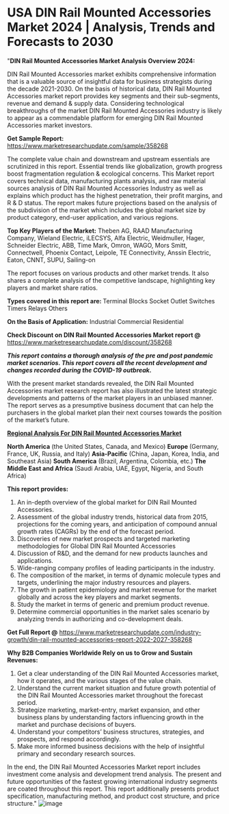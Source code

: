 # USA DIN Rail Mounted Accessories Market 2024 | Analysis, Trends and Forecasts to 2030
"<strong>DIN Rail Mounted Accessories Market Analysis Overview 2024:</strong>

DIN Rail Mounted Accessories market exhibits comprehensive information that is a valuable source of insightful data for business strategists during the decade 2021-2030. On the basis of historical data, DIN Rail Mounted Accessories market report provides key segments and their sub-segments, revenue and demand &amp; supply data. Considering technological breakthroughs of the market DIN Rail Mounted Accessories industry is likely to appear as a commendable platform for emerging DIN Rail Mounted Accessories market investors.

<strong>Get Sample Report:</strong> <a href=https://www.marketresearchupdate.com/sample/358268>https://www.marketresearchupdate.com/sample/358268</a>

The complete value chain and downstream and upstream essentials are scrutinized in this report. Essential trends like globalization, growth progress boost fragmentation regulation &amp; ecological concerns. This Market report covers technical data, manufacturing plants analysis, and raw material sources analysis of DIN Rail Mounted Accessories Industry as well as explains which product has the highest penetration, their profit margins, and R &amp; D status. The report makes future projections based on the analysis of the subdivision of the market which includes the global market size by product category, end-user application, and various regions.

<strong>Top Key Players of the Market:</strong>
Theben AG, RAAD Manufacturing Company, Wieland Electric, iLECSYS, Alfa Electric, Weidmuller, Hager, Schneider Electric, ABB, Time Mark, Omron, WAGO, Mors Smitt, Connectwell, Phoenix Contact, Leipole, TE Connectivity, Anssin Electric, Eaton, CNNT, SUPU, Sailing-on

The report focuses on various products and other market trends. It also shares a complete analysis of the competitive landscape, highlighting key players and market share ratios.

<strong>Types covered in this report are: </strong>
Terminal Blocks
Socket Outlet
Switches
Timers
Relays
Others

<strong>On the Basis of Application:</strong>
Industrial
Commercial
Residential

<strong>Check Discount on DIN Rail Mounted Accessories Market report @</strong> <a href=https://www.marketresearchupdate.com/discount/358268>https://www.marketresearchupdate.com/discount/358268</a>

<em><strong>This report contains a thorough analysis of the pre and post pandemic market scenarios. This report covers all the recent development and changes recorded during the COVID-19 outbreak.</strong></em>

With the present market standards revealed, the DIN Rail Mounted Accessories market research report has also illustrated the latest strategic developments and patterns of the market players in an unbiased manner. The report serves as a presumptive business document that can help the purchasers in the global market plan their next courses towards the position of the market’s future.

<strong><u><b>Regional Analysis For DIN Rail Mounted Accessories Market</b></u></strong>

<strong><b>North America</b></strong> (the United States, Canada, and Mexico)
<strong><b>Europe </b></strong>(Germany, France, UK, Russia, and Italy)
<strong><b>Asia-Pacific</b></strong> (China, Japan, Korea, India, and Southeast Asia)
<strong><b>South America</b></strong> (Brazil, Argentina, Colombia, etc.)
<strong><b>The Middle East and Africa</b></strong> (Saudi Arabia, UAE, Egypt, Nigeria, and South Africa)

<strong>This report provides:</strong>

1) An in-depth overview of the global market for DIN Rail Mounted Accessories.
2) Assessment of the global industry trends, historical data from 2015, projections for the coming years, and anticipation of compound annual growth rates (CAGRs) by the end of the forecast period.
3) Discoveries of new market prospects and targeted marketing methodologies for Global DIN Rail Mounted Accessories
4) Discussion of R&amp;D, and the demand for new products launches and applications.
5) Wide-ranging company profiles of leading participants in the industry.
6) The composition of the market, in terms of dynamic molecule types and targets, underlining the major industry resources and players.
7) The growth in patient epidemiology and market revenue for the market globally and across the key players and market segments.
8) Study the market in terms of generic and premium product revenue.
9) Determine commercial opportunities in the market sales scenario by analyzing trends in authorizing and co-development deals.

<strong>Get Full Report @</strong> <a href=https://www.marketresearchupdate.com/industry-growth/din-rail-mounted-accessories-report-2022-2027-358268>https://www.marketresearchupdate.com/industry-growth/din-rail-mounted-accessories-report-2022-2027-358268</a>

<strong>Why B2B Companies Worldwide Rely on us to Grow and Sustain Revenues:</strong>

1) Get a clear understanding of the DIN Rail Mounted Accessories market, how it operates, and the various stages of the value chain.
2) Understand the current market situation and future growth potential of the DIN Rail Mounted Accessories market throughout the forecast period.
3) Strategize marketing, market-entry, market expansion, and other business plans by understanding factors influencing growth in the market and purchase decisions of buyers.
4) Understand your competitors’ business structures, strategies, and prospects, and respond accordingly.
5) Make more informed business decisions with the help of insightful primary and secondary research sources.

In the end, the DIN Rail Mounted Accessories Market report includes investment come analysis and development trend analysis. The present and future opportunities of the fastest growing international industry segments are coated throughout this report. This report additionally presents product specification, manufacturing method, and product cost structure, and price structure."
![image](https://github.com/johnrobertjr/Market-Research-Update/assets/154120476/8a900650-32c8-4195-8b4f-23f9b19849e5)

